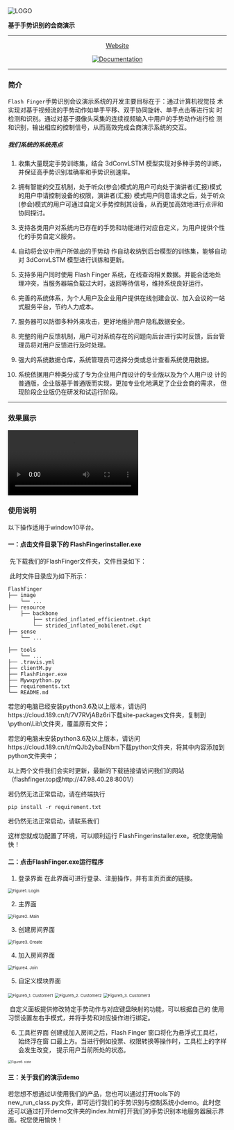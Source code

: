 <img src="https://github.com/QEASONT/FlashFinger/blob/master/README.assets/LOGOT.png" alt="LOGO"  />

**基于手势识别的会商演示**

---

<p align="center">
    <a href="https:FlashFinger.top/">Website</a> 
</p>

<p align="center">
    <a href="https://FlashFinger.top">
        <img alt="Documentation" src="https://img.shields.io/website/http/20bn.com.svg?down_color=red&down_message=offline&up_message=online">
    </a>
</p>

---



### 简介

`Flash Finger`手势识别会议演示系统的开发主要目标在于：通过计算机视觉技 术实现对基于视频流的手势动作如单手平移、双手协同旋转、单手点击等进行实 时检测和识别。通过对基于摄像头采集的连续视频输入中用户的手势动作进行检 测和识别，输出相应的控制信号，从而高效完成会商演示系统的交互。

##### 我们系统的系统亮点  

1. 收集大量既定手势训练集，结合 3dConvLSTM 模型实现对多种手势的训练， 并保证高手势识别准确率和手势识别速率。 

2. 拥有智能的交互机制，处于听众(参会)模式的用户可向处于演讲者(汇报)模式的用户申请控制设备的权限，演讲者(汇报) 模式用户同意请求之后，处于听众(参会)模式的用户可通过自定义手势控制其设备，从而更加高效地进行点评和协同探讨。 

3. 支持各类用户对系统内已存在的手势和功能进行对应自定义，为用户提供个性化的手势自定义服务。 

4. 自动将会议中用户所做出的手势动 作自动收纳到后台模型的训练集，能够自动对 3dConvLSTM 模型进行训练和更新。 

5. 支持多用户同时使用 Flash Finger 系统，在线查询相关数据。并能合适地处理冲突，当服务器端负载过大时，返回等待信号，维持系统良好运行。 

6. 完善的系统体系，为个人用户及企业用户提供在线创建会议、加入会议的一站式服务平台，节约人力成本。 

7. 服务器可以防御多种外来攻击，更好地维护用户隐私数据安全。

8. 完整的用户反馈机制，用户可对系统存在的问题向后台进行实时反馈，后台管理员将对用户反馈进行及时处理。 

9. 强大的系统数据仓库，系统管理员可选择分类或总计查看系统使用数据。 

10. 系统依据用户种类分成了专为企业用户而设计的专业版以及为个人用户设 计的普通版，企业版基于普通版而实现，更加专业化地满足了企业会商的需求， 但现阶段企业版仍在研发和试运行阶段。

---



### 效果展示

<video src="https://github.com/QEASONT/FlashFinger/blob/master/README.assets/realperform.mp4"></video>

### 使用说明

以下操作适用于window10平台。

#### 一：点击文件目录下的 FlashFingerinstaller.exe

​	先下载我们的FlashFinger文件夹，文件目录如下：

​	此时文件目录应为如下所示：

```
FlashFinger
├── image
    └── ...
├── resource 
    ├── backbone
        ├── strided_inflated_efficientnet.ckpt
        └── strided_inflated_mobilenet.ckpt
├── sense
    └── ...

├── tools
    └── ... 
├── .travis.yml
├── clientM.py
├── FlashFinger.exe
├── Mywxpython.py
├── requirements.txt
└── README.md
```

若您的电脑已经安装python3.6及以上版本，请访问https://cloud.189.cn/t/7V7RVjABz6ri下载site-packages文件夹，复制到\python\Lib\文件夹，覆盖原有文件；

若您的电脑未安装python3.6及以上版本，请访问https://cloud.189.cn/t/mQJb2ybaENbm下载python文件夹，将其中内容添加到python文件夹中；

以上两个文件我们会实时更新，最新的下载链接请访问我们的网站（flashfinger.top或http://47.98.40.28:8001/）

若仍然无法正常启动，请在终端执行

```
pip install -r requirement.txt
```

若仍然无法正常启动，请联系我们

这样您就成功配置了环境，可以顺利运行 FlashFingerinstaller.exe。祝您使用愉快！

#### 二：点击FlashFinger.exe运行程序

1. 登录界面 在此界面可进行登录、注册操作，并有主页页面的链接。

<img src="https://github.com/QEASONT/FlashFinger/blob/master/README.assets/login.png" alt="Figure1. Login" style="zoom: 67%;" />

2. 主界面 

<img src="https://github.com/QEASONT/FlashFinger/blob/master/README.assets/main.png" alt="Figure2. Main" style="zoom:67%;" />

3. 创建房间界面 

<img src="https://github.com/QEASONT/FlashFinger/blob/master/README.assets/create.png" alt="Figure3. Create" style="zoom:67%;" />

4. 加入房间界面 

<img src="https://github.com/QEASONT/FlashFinger/blob/master/README.assets/join.png" alt="Figure4. Join" style="zoom:67%;" />

5. 自定义模块界面

<img src="https://github.com/QEASONT/FlashFinger/blob/master/README.assets/customer1.png" alt="Figure5_1. Customer1" style="zoom:67%;" />

<img src="https://github.com/QEASONT/FlashFinger/blob/master/README.assets/customer2.png" alt="Figure5_2. Customer2" style="zoom:67%;" />

<img src="https://github.com/QEASONT/FlashFinger/blob/master/README.assets/customer3.png" alt="Figure5_3. Customer3" style="zoom:67%;" />

​	自定义面板提供修改特定手势动作与对应键盘映射的功能，可以根据自己的 使用习惯设置左右手模式，并将手势和对应操作进行绑定。

6. 工具栏界面 创建或加入房间之后，Flash Finger 窗口将化为悬浮式工具栏，始终浮在窗 口最上方。当进行例如投票、权限转换等操作时，工具栏上的字样会发生改变， 提示用户当前所处的状态。 

<img src="https://github.com/QEASONT/FlashFinger/blob/master/README.assets/state.png" alt="Figure6. state" style="zoom:50%;" />

#### 三：关于我们的演示demo

若您想不想通过UI使用我们的产品，您也可以通过打开tools下的new_run_class.py文件，即可运行我们的手势识别与控制系统小demo。此时您还可以通过打开demo文件夹的index.html打开我们的手势识别本地服务器展示界面。祝您使用愉快！

